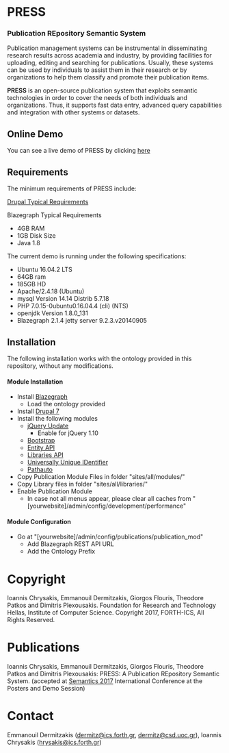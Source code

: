 # PRESS
### Publication REpository Semantic System

Publication management systems can be instrumental in disseminating research results across academia and industry, by providing facilities for uploading, editing and searching for publications. Usually, these systems can be used by individuals to assist them in their research or by organizations to help them classify and promote their publication items.

**PRESS** is an open-source publication system that exploits semantic technologies in order to cover the needs of both individuals and organizations. Thus, it supports fast data entry, advanced query capabilities and integration with other systems or datasets.

## Online Demo
  
You can see a live demo of PRESS by clicking [here](http://www.ics.forth.gr/isl/PressDemo/)

## Requirements

The minimum requirements of PRESS include:

[Drupal Typical Requirements](https://www.drupal.org/docs/7/system-requirements)

Blazegraph Typical Requirements
* 4GB RAM
* 1GB Disk Size
* Java 1.8


The current demo is running under the following specifications:

* Ubuntu 16.04.2 LTS
* 64GB ram
* 185GB HD
* Apache/2.4.18 (Ubuntu)
* mysql  Version 14.14 Distrib 5.7.18
* PHP 7.0.15-0ubuntu0.16.04.4 (cli) (NTS)
* openjdk Version 1.8.0_131
* Blazegraph 2.1.4 jetty server 9.2.3.v20140905

## Installation

The following installation works with the ontology provided in this repository, without any modifications.

#### Module Installation

* Install [Blazegraph](https://wiki.blazegraph.com/wiki/index.php/Installation_guide)
  * Load the ontology provided
* Install [Drupal 7](https://www.drupal.org/docs/7/install)
* Install the following modules
  * [jQuery Update](https://www.drupal.org/project/jquery_update)
    * Enable for jQuery 1.10
  * [Bootstrap](https://www.drupal.org/project/bootstrap)
  * [Entity API](https://www.drupal.org/project/entity)
  * [Libraries API](https://www.drupal.org/project/libraries)
  * [Universally Unique IDentifier](https://www.drupal.org/project/uuid)
  * [Pathauto](https://www.drupal.org/project/pathauto)
* Copy Publication Module Files in folder "sites/all/modules/"
* Copy Library files in folder "sites/all/libraries/"
* Enable Publication Module
  * In case not all menus appear, please clear all caches from "[yourwebsite]/admin/config/development/performance"

#### Module Configuration

* Go at "[yourwebsite]/admin/config/publications/publication_mod"
  * Add Blazegraph REST API URL
  * Add the Ontology Prefix
  
  
# Copyright
Ioannis Chrysakis, Emmanouil Dermitzakis, Giorgos Flouris, Theodore Patkos and Dimitris Plexousakis.
Foundation for Research and Technology Hellas, Institute of Computer Science.
Copyright 2017, FORTH-ICS, All Rights Reserved.

# Publications
Ioannis Chrysakis, Emmanouil Dermitzakis, Giorgos Flouris, Theodore Patkos and Dimitris Plexousakis: PRESS: A Publication REpository Semantic System. (accepted at [Semantics 2017](https://2017.semantics.cc/) International Conference at the Posters and Demo Session)

# Contact
Emmanouil Dermitzakis (dermitz@ics.forth.gr, dermitz@csd.uoc.gr),
Ioannis Chrysakis (hrysakis@ics.forth.gr)

  
  
